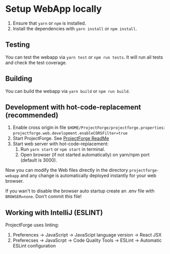 # Setup WebApp locally
1. Ensure that `yarn` or `npm` is installed.
2. Install the dependencies with `yarn install` or `npm install`.

## Testing
You can test the webapp via `yarn test` or `npm run tests`. It will run all tests and check the test coverage.

## Building
You can build the webapp via `yarn build` or `npm run build`.

## Development with hot-code-replacement (recommended)
1. Enable cross origin in file `$HOME/ProjectForge/projectforge.properties`: `projectforge.web.development.enableCORSFilter=true`
2. Start ProjectForge. See [ProjectForge ReadMe](../README.adoc)
3. Start web server with hot-code-replacement:
   1. Run `yarn start` or `npm start` in terminal.
   2. Open browser (if not started automatically) on yarn/npm port (default is 3000).

Now you can modify the Web files directly in the directory ```projectforge-webapp``` and
any change is automatically deployed instantly for your web browser.

If you wan't to disable the browser auto startup create an .env file with `BROWSER=none`. Don't commit this file!
   
## Working with IntelliJ (ESLINT)
ProjectForge uses linting:
1. Preferences -> JavaScript -> JavaScipt language version -> React JSX
2. Preferecses -> JavaScrpt -> Code Quality Tools -> ESLint -> Automatic ESLint configuration

